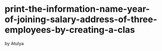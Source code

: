 # print-the-information-name-year-of-joining-salary-address-of-three-employees-by-creating-a-clas
by Atulya
